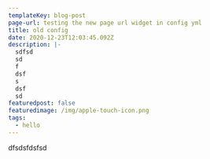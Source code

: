 ```yaml
---
templateKey: blog-post
page-url: testing the new page url widget in config yml
title: old config
date: 2020-12-23T12:03:45.092Z
description: |-
  sdfsd
  sd
  f
  dsf
  s
  dsf
  sd
featuredpost: false
featuredimage: /img/apple-touch-icon.png
tags:
  - hello
---
```

dfsdsfdsfsd